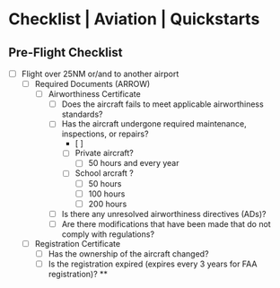 # Checklist | Aviation | Quickstarts
## Pre-Flight Checklist
- [ ] Flight over 25NM or/and to another airport
  - [ ] Required Documents (ARROW)
    - [ ] Airworthiness Certificate
      - [ ] Does the aircraft fails to meet applicable airworthiness standards?
      - [ ] Has the aircraft undergone required maintenance, inspections, or repairs?
        - [ ] 
        - [ ] Private aircraft?
          - [ ] 50 hours and every year
        - [ ] School arcraft ?
          - [ ] 50 hours
          - [ ] 100 hours
          - [ ] 200 hours
      - [ ] Is there any unresolved airworthiness directives (ADs)?
      - [ ] Are there modifications that have been made that do not comply with regulations?
  - [ ] Registration Certificate
    - [ ] Has the ownership of the aircraft changed?
    - [ ] Is the registration expired (expires every 3 years for FAA registration)? **
